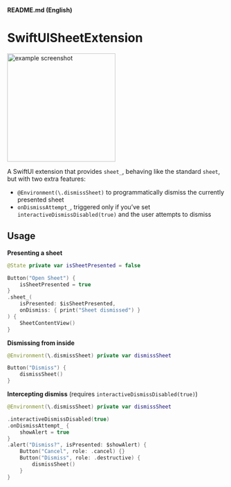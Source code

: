 **README.md (English)**

# SwiftUISheetExtension

<img src="https://github.com/user-attachments/assets/a21cf297-f7fe-4e61-b447-451f8933be02" width=250 alt="example screenshot">

A SwiftUI extension that provides `sheet_`, behaving like the standard `sheet`, but with two extra features:

- `@Environment(\.dismissSheet)` to programmatically dismiss the currently presented sheet  
- `onDismissAttempt_`, triggered only if you’ve set `interactiveDismissDisabled(true)` and the user attempts to dismiss

## Usage

**Presenting a sheet**  
```swift
@State private var isSheetPresented = false

Button("Open Sheet") {
    isSheetPresented = true
}
.sheet_(
    isPresented: $isSheetPresented,
    onDismiss: { print("Sheet dismissed") }
) {
    SheetContentView()
}
```

**Dismissing from inside**  
```swift
@Environment(\.dismissSheet) private var dismissSheet

Button("Dismiss") {
    dismissSheet()
}
```

**Intercepting dismiss** (requires `interactiveDismissDisabled(true)`)  
```swift
@Environment(\.dismissSheet) private var dismissSheet

.interactiveDismissDisabled(true)
.onDismissAttempt_ {
    showAlert = true
}
.alert("Dismiss?", isPresented: $showAlert) {
    Button("Cancel", role: .cancel) {}
    Button("Dismiss", role: .destructive) {
        dismissSheet()
    }
}
```

